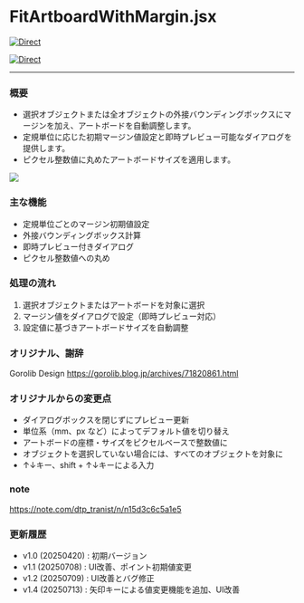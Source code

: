 # FitArtboardWithMargin.jsx

[![Direct](https://img.shields.io/badge/Direct%20Link-FitArtboardWithMargin.jsx-ffcc00.svg)](https://github.com/swwwitch/illustrator-scripts/blob/master/jsx/artboard/FitArtboardWithMargin.jsx)

[![Direct](https://img.shields.io/badge/Back%20to%20home-All%20scripts-cccccc.svg)](https://github.com/swwwitch/illustrator-scripts/blob/master/README.md)

---

### 概要

- 選択オブジェクトまたは全オブジェクトの外接バウンディングボックスにマージンを加え、アートボードを自動調整します。
- 定規単位に応じた初期マージン値設定と即時プレビュー可能なダイアログを提供します。
- ピクセル整数値に丸めたアートボードサイズを適用します。

![](https://www.dtp-transit.jp/images/ss-426-508-72-20250713-072422.png)

### 主な機能

- 定規単位ごとのマージン初期値設定
- 外接バウンディングボックス計算
- 即時プレビュー付きダイアログ
- ピクセル整数値への丸め

### 処理の流れ

1. 選択オブジェクトまたはアートボードを対象に選択
2. マージン値をダイアログで設定（即時プレビュー対応）
3. 設定値に基づきアートボードサイズを自動調整

### オリジナル、謝辞

Gorolib Design
https://gorolib.blog.jp/archives/71820861.html

### オリジナルからの変更点

- ダイアログボックスを閉じずにプレビュー更新
- 単位系（mm、px など）によってデフォルト値を切り替え
- アートボードの座標・サイズをピクセルベースで整数値に
- オブジェクトを選択していない場合には、すべてのオブジェクトを対象に
- ↑↓キー、shift + ↑↓キーによる入力

### note

https://note.com/dtp_tranist/n/n15d3c6c5a1e5

### 更新履歴

- v1.0 (20250420) : 初期バージョン
- v1.1 (20250708) : UI改善、ポイント初期値変更
- v1.2 (20250709) : UI改善とバグ修正
- v1.4 (20250713) : 矢印キーによる値変更機能を追加、UI改善